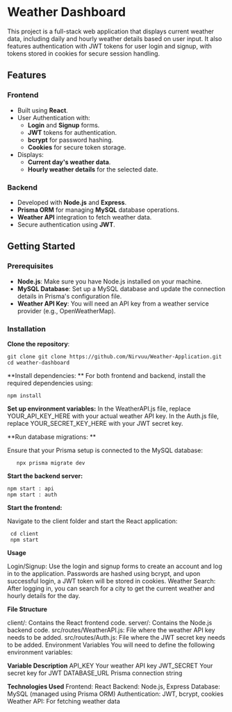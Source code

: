 # Weather Dashboard

This project is a full-stack web application that displays current weather data, including daily and hourly weather details based on user input. It also features authentication with JWT tokens for user login and signup, with tokens stored in cookies for secure session handling.

## Features

### Frontend
- Built using **React**.
- User Authentication with:
  - **Login** and **Signup** forms.
  - **JWT** tokens for authentication.
  - **bcrypt** for password hashing.
  - **Cookies** for secure token storage.
- Displays:
  - **Current day's weather data**.
  - **Hourly weather details** for the selected date.

### Backend
- Developed with **Node.js** and **Express**.
- **Prisma ORM** for managing **MySQL** database operations.
- **Weather API** integration to fetch weather data.
- Secure authentication using **JWT**.

## Getting Started

### Prerequisites

- **Node.js**: Make sure you have Node.js installed on your machine.
- **MySQL Database**: Set up a MySQL database and update the connection details in Prisma's configuration file.
- **Weather API Key**: You will need an API key from a weather service provider (e.g., OpenWeatherMap).

### Installation

 **Clone the repository**:
   ```
   git clone git clone https://github.com/Nirvuu/Weather-Application.git
   cd weather-dashboard
 ```
   
**Install dependencies: **
For both frontend and backend, install the required dependencies using:
 ```
npm install

 ```
**Set up environment variables:**
In the WeatherAPI.js file, replace YOUR_API_KEY_HERE with your actual weather API key.
In the Auth.js file, replace YOUR_SECRET_KEY_HERE with your JWT secret key.

**Run database migrations: **

Ensure that your Prisma setup is connected to the MySQL database:

 ```
    npx prisma migrate dev
 
 ```
**Start the backend server:**

 ```
npm start : api
npm start : auth

```
**Start the frontend:**

Navigate to the client folder and start the React application:

 ```
  cd client 
  npm start
 
 ```
**Usage**

Login/Signup: Use the login and signup forms to create an account and log in to the application. Passwords are hashed using bcrypt, and upon successful login, a JWT token will be stored in cookies.
Weather Search: After logging in, you can search for a city to get the current weather and hourly details for the day.

**File Structure**

client/: Contains the React frontend code.
server/: Contains the Node.js backend code.
src/routes/WeatherAPI.js: File where the weather API key needs to be added.
src/routes/Auth.js: File where the JWT secret key needs to be added.
Environment Variables
You will need to define the following environment variables:

**Variable	Description**
API_KEY	Your weather API key
JWT_SECRET	Your secret key for JWT
DATABASE_URL	Prisma connection string

**Technologies Used**
Frontend: React
Backend: Node.js, Express
Database: MySQL (managed using Prisma ORM)
Authentication: JWT, bcrypt, cookies
Weather API: For fetching weather data
